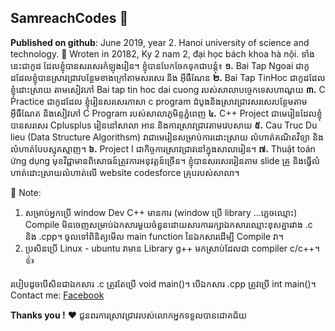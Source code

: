 ## SamreachCodes 🥇

**Published on github**: June 2019, year 2. Hanoi university of science and technology.
🚀 Wroten in 20182, Ky 2 nam 2, đại học bách khoa hà nội.
ទាំងនេះជាកូដ ដែលខ្ញុំបានសរសេរកំឡុងរៀន។ ខ្ញុំបានបែកចែកទុកជាបន្តុំ៖
  **១.** Bai Tap Ngoai ជាកូដដែលខ្ញុំបានស្រាវជ្រាវបន្ថែមខាងក្រៅតាមសរសេរ និង អ៊ីធឺណែន
  **២.** Bai Tap TinHoc ជាកូដដែលខ្ញុំដោះស្រាយ តាមសៀវភៅ Bai tap tin hoc dai cuong របស់សាលាបច្ចេកទេសហាណូយ
  **៣.** C Practice ជាកូដដែល ខ្ញុំរៀនសរសេរភាសា c program ដំបូងនិងសា្រវជ្រាវសរសេរបន្ថែមតាម អ៊ីធឺណែត និងសៀវភៅ C Program របស់សាលាភូមិន្ទភ្នំពេញ
  **៤.** C++ Project ជាមេរៀនដែលខ្ញុំបានសរសេរ Cplusplus រៀននៅសាលា អាន និងការស្រាវជ្រាវតាមវេបសាយ
  **៥.** ​Cau Truc Du lieu (Data Structure Algorithsm) វាជាមេរៀនសម្រាប់ការដោះស្រាយ លំហាត់គណិតវិទ្យា និងលំហាត់បែបស្មុគស្មាញ។
  **៦.** Project I ជាកិច្ចការស្រាវជ្រាវនៅក្នុងសាលារៀន។
  **៧.** ​Thuật toán ứng dụng មុខវិជ្ជាមានពិសោធន៍ត្រូវការអនុវត្តន៍ច្រើន។ ខ្ញុំបានសរសេររៀនតាម slide គ្រូ និងធ្វើលំហាត់ដោះស្រាយលំហាត់លើ website codesforce គ្រុបរបស់សាលា។
  

📑 Note:
  1. សម្រាប់អ្នកប្រើ window Dev C++ មានការ (window ប្រើ library ...ភ្លេចឈ្មោះ) Compile មិនចេញសម្រាប់ឯកសារមួយចំនួនដោយសារការរក្សាឯកសារឈ្មោះខុសគ្នារវាង .c និង .cpp។ ចូលទៅពិនិត្យមើល main function នៃឯកសារដើម្បី Compile វា។ 
  2. ​ប្រសិនប្រើ Linux - ubuntu វាមាន Library g++ មកស្រាប់ដែលជា ​compiler c/c++។ 👍
     
  របៀបដូចបើសិនជាឯកសារ .c ត្រូវតែប្រើ void main()។ បើ​ឯកសារ .cpp ត្រូវប្រើ int main()។    
Contact me: [Facebook](https://facebook.com/yan.samreach)

**Thanks you !** ❤️ ជូនពរការស្រាវជា្រវរបស់លោកអ្នកទទួលបានជោគជ័យ